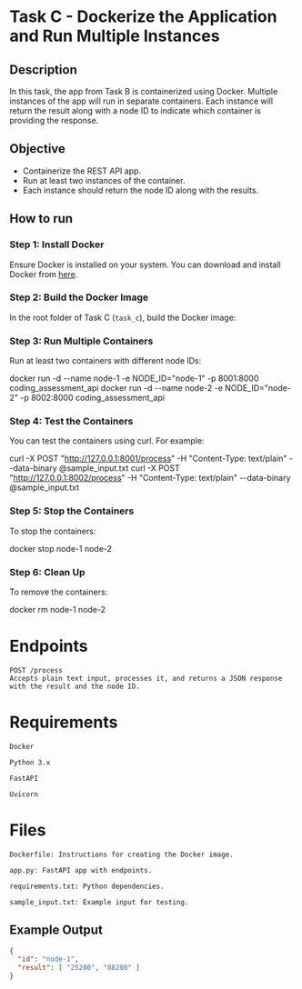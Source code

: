 # Task C - Dockerize the Application and Run Multiple Instances

## Description

In this task, the app from Task B is containerized using Docker. 
Multiple instances of the app will run in separate containers. 
Each instance will return the result along with a node ID to indicate which container is providing the response.

## Objective

- Containerize the REST API app.
- Run at least two instances of the container.
- Each instance should return the node ID along with the results.

## How to run 


### Step 1: Install Docker

Ensure Docker is installed on your system. You can download and install Docker from [here](https://www.docker.com/get-started).

### Step 2: Build the Docker Image

In the root folder of Task C (`task_c`), build the Docker image:
### Step 3: Run Multiple Containers

Run at least two containers with different node IDs:

docker run -d --name node-1 -e NODE_ID="node-1" -p 8001:8000 coding_assessment_api
docker run -d --name node-2 -e NODE_ID="node-2" -p 8002:8000 coding_assessment_api
### Step 4: Test the Containers

You can test the containers using curl. For example:

curl -X POST "http://127.0.0.1:8001/process" -H "Content-Type: text/plain" --data-binary @sample_input.txt
curl -X POST "http://127.0.0.1:8002/process" -H "Content-Type: text/plain" --data-binary @sample_input.txt

### Step 5: Stop the Containers

To stop the containers:

docker stop node-1 node-2

### Step 6: Clean Up

To remove the containers:

docker rm node-1 node-2

# Endpoints

    POST /process
    Accepts plain text input, processes it, and returns a JSON response with the result and the node ID.

# Requirements

    Docker

    Python 3.x

    FastAPI

    Uvicorn

# Files

    Dockerfile: Instructions for creating the Docker image.

    app.py: FastAPI app with endpoints.

    requirements.txt: Python dependencies.

    sample_input.txt: Example input for testing.


## Example Output

```json
{
  "id": "node-1",
  "result": [ "25200", "88200" ]
}




